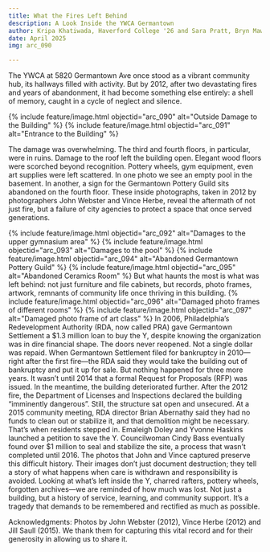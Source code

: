 ```yaml
---
title: What the Fires Left Behind
description: A Look Inside the YWCA Germantown
author: Kripa Khatiwada, Haverford College '26 and Sara Pratt, Bryn Mawr College'26
date: April 2025
img: arc_090

---
```


The YWCA at 5820 Germantown Ave once stood as a vibrant community hub, its hallways filled with activity. But by 2012, after two devastating fires and years of abandonment, it had become something else entirely: a shell of memory, caught in a cycle of neglect and silence.

{% include feature/image.html objectid="arc_090" alt="Outside Damage to the Building" %}
{% include feature/image.html objectid="arc_091" alt="Entrance to the Building" %}

The damage was overwhelming. The third and fourth floors, in particular, were in ruins. Damage to the roof left the building open. Elegant wood floors were scorched beyond recognition. Pottery wheels, gym equipment, even art supplies were left scattered. In one photo we see an empty pool in the basement. In another, a sign for the Germantown Pottery Guild sits abandoned on the fourth floor. These inside photographs, taken in 2012 by photographers John Webster and Vince Herbe, reveal the aftermath of not just fire, but a failure of city agencies to protect a space that once served generations.

{% include feature/image.html objectid="arc_092" alt="Damages to the upper gymnasium area" %}
{% include feature/image.html objectid="arc_093" alt="Damages to the pool" %}
{% include feature/image.html objectid="arc_094" alt="Abandoned Germantown Pottery Guild" %}
{% include feature/image.html objectid="arc_095" alt="Abandoned Ceramics Room" %}
But what haunts the most is what was left behind: not just furniture and file cabinets, but records, photo frames, artwork, remnants of community life once thriving in this building. 
{% include feature/image.html objectid="arc_096" alt="Damaged photo frames of different rooms" %}
{% include feature/image.html objectid="arc_097" alt="Damaged photo frame of art class" %}
In 2006, Philadelphia’s Redevelopment Authority (RDA, now called PRA) gave Germantown Settlement a $1.3 million loan to buy the Y, despite knowing the organization was in dire financial shape. The doors never reopened. Not a single dollar was repaid. When Germantown Settlement filed for bankruptcy in 2010—right after the first fire—the RDA said they would take the building out of bankruptcy and put it up for sale. But nothing happened for three more years. It wasn’t until 2014 that a formal Request for Proposals (RFP) was issued. In the meantime, the building deteriorated further.
After the 2012 fire, the Department of Licenses and Inspections declared the building “imminently dangerous”. Still, the structure sat open and unsecured. At a 2015 community meeting, RDA director Brian Abernathy said they had no funds to clean out or stabilize it, and that demolition might be necessary. That’s when residents stepped in. Emaleigh Doley and Yvonne Haskins launched a petition to save the Y. Councilwoman Cindy Bass eventually found over $1 million to seal and stabilize the site, a process that wasn’t completed until 2016.
The photos that John and Vince captured preserve this difficult history. Their images don’t just document destruction; they tell a story of what happens when care is withdrawn and responsibility is avoided.
Looking at what’s left inside the Y, charred rafters, pottery wheels, forgotten archives—we are reminded of how much was lost. Not just a building, but a history of service, learning, and community support. It’s a tragedy that demands to be remembered and rectified as much as possible.

Acknowledgments:
Photos by John Webster (2012), Vince Herbe (2012) and Jill Saull (2015). We thank them for capturing this vital record and for their generosity in allowing us to share it.



